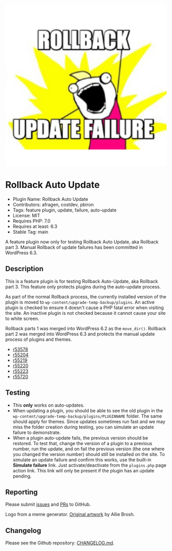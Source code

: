 ![Rollback Update Failure](./.wordpress-org/icon.svg)

# Rollback Auto Update

* Plugin Name: Rollback Auto Update
* Contributors: afragen, costdev, pbiron
* Tags: feature plugin, update, failure, auto-update
* License: MIT
* Requires PHP: 7.0
* Requires at least: 6.3
* Stable Tag: main

A feature plugin now only for testing Rollback Auto Update, aka Rollback part 3. Manual Rollback of update failures has been committed in WordPress 6.3.

## Description

This is a feature plugin is for testing Rollback Auto-Update, aka Rollback part 3. This feature only protects plugins during the auto-update process.

As part of the normal Rollback process, the currently installed version of the plugin is moved to `wp-content/upgrade-temp-backup/plugins`. An active plugin is checked to ensure it doesn't cause a PHP fatal error when visiting the site. An inactive plugin is not checked because it cannot cause your site to white screen.

Rollback parts 1 was merged into WordPress 6.2 as the `move_dir()`. Rollback part 2 was merged into WordPress 6.3 and protects the manual update process of plugins and themes.

* [r53578](https://core.trac.wordpress.org/changeset/53578) 
* [r55204](https://core.trac.wordpress.org/changeset/55204)
* [r55219](https://core.trac.wordpress.org/changeset/55219)
* [r55220](https://core.trac.wordpress.org/changeset/55220) 
* [r55223](https://core.trac.wordpress.org/changeset/55223)
* [r55720](https://core.trac.wordpress.org/changeset/55720)


## Testing
* This **only** works on auto-updates.
* When updating a plugin, you should be able to see the old plugin in the `wp-content/upgrade-temp-backup/plugins/PLUGINNAME` folder. The same should apply for themes. Since updates sometimes run fast and we may miss the folder creation during testing, you can simulate an update failure to demonstrate.
* When a plugin auto-update fails, the previous version should be restored. To test that, change the version of a plugin to a previous number, run the update, and on fail the previous version (the one where you changed the version number) should still be installed on the site. To simulate an update failure and confirm this works, use the built-in **Simulate failure** link. Just activate/deactivate from the `plugins.php` page action link. This link will only be present if the plugin has an update pending.

## Reporting

Please submit [issues](https://github.com/afragen/rollback-update-failure/issues) and [PRs](https://github.com/afragen/rollback-update-failure/pulls) to GitHub.

Logo from a meme generator. [Original artwork](http://hyperboleandahalf.blogspot.com/2010/06/this-is-why-ill-never-be-adult.html) by Allie Brosh.

## Changelog

Please see the Github repository: [CHANGELOG.md](https://github.com/afragen/rollback-update-failure/blob/main/CHANGELOG.md).
